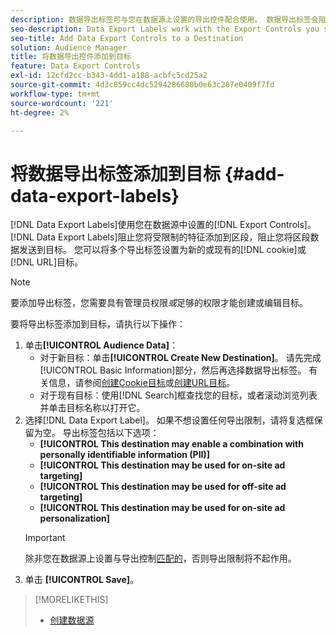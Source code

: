 ```yaml
---
description: 数据导出标签可与您在数据源上设置的导出控件配合使用。 数据导出标签会阻止您将受限制的特征添加到区段，并阻止您将区段数据发送到目标。 您可以将多个导出标签设置为新的或现有的Cookie或URL目标。
seo-description: Data Export Labels work with the Export Controls you set on a data source. Data Export Labels prevent you from adding restricted traits to a segment and from sending segment data to a destination. You can set multiple export labels to a new or existing cookie or URL destination.
seo-title: Add Data Export Controls to a Destination
solution: Audience Manager
title: 将数据导出控件添加到目标
feature: Data Export Controls
exl-id: 12cfd2cc-b343-4dd1-a188-acbfc5cd25a2
source-git-commit: 4d3c859cc4dc5294286680b0e63c287e0409f7fd
workflow-type: tm+mt
source-wordcount: '221'
ht-degree: 2%

---
```


# 将数据导出标签添加到目标 {#add-data-export-labels}

[!DNL Data Export Labels]使用您在数据源中设置的[!DNL Export Controls]。 [!DNL Data Export Labels]阻止您将受限制的特征添加到区段，阻止您将区段数据发送到目标。 您可以将多个导出标签设置为新的或现有的[!DNL cookie]或[!DNL URL]目标。

>[!NOTE]
>
>要添加导出标签，您需要具有管理员权限&#x200B;*或*&#x200B;足够的权限才能创建或编辑目标。

<!-- t_export_labels.xml -->

要将导出标签添加到目标，请执行以下操作：

1. 单击&#x200B;**[!UICONTROL Audience Data]**：
   * 对于新目标：单击&#x200B;**[!UICONTROL Create New Destination]**。 请先完成[!UICONTROL Basic Information]部分，然后再选择数据导出标签。 有关信息，请参阅[创建Cookie目标](../../features/destinations/create-cookie-destination.md)或[创建URL目标](../../features/destinations/create-url-destination.md)。
   * 对于现有目标：使用[!DNL Search]框查找您的目标，或者滚动浏览列表并单击目标名称以打开它。
1. 选择[!DNL Data Export Label]。 如果不想设置任何导出限制，请将复选框保留为空。 导出标签包括以下选项：
   * **[!UICONTROL This destination may enable a combination with personally identifiable information (PII)]**
   * **[!UICONTROL This destination may be used for on-site ad targeting]**
   * **[!UICONTROL This destination may be used for off-site ad targeting]**
   * **[!UICONTROL This destination may be used for on-site ad personalization]**
   >[!IMPORTANT]
   >
   >除非您在数据源上设置与导出控制[匹配的](../../features/data-export-controls.md)，否则导出限制将不起作用。
1. 单击 **[!UICONTROL Save]**。

>[!MORELIKETHIS]
>
>* [创建数据源](../../features/manage-datasources.md#create-data-source)
